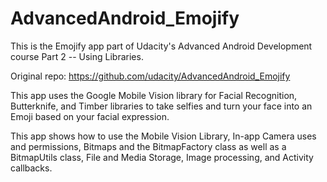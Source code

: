 # AdvancedAndroid_Emojify

This is the Emojify app part of Udacity's Advanced Android Development course Part 2 -- Using Libraries.

Original repo: https://github.com/udacity/AdvancedAndroid_Emojify

This app uses the Google Mobile Vision library for Facial Recognition, Butterknife, and Timber libraries to take selfies and turn your face into an Emoji based on your facial
expression.

This app shows how to use the Mobile Vision Library, In-app Camera uses and permissions, Bitmaps and the BitmapFactory class as well
as a BitmapUtils class, File and Media Storage,  Image processing, and Activity callbacks.
